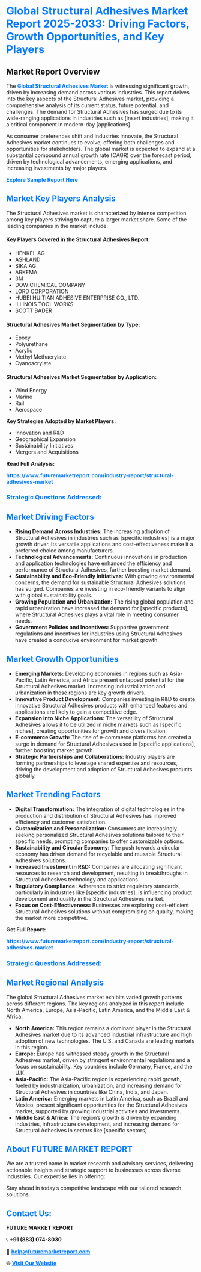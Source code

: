 <h1 style="color: #007BFF;">Global Structural Adhesives Market Report 2025-2033: Driving Factors, Growth Opportunities, and Key Players</h1>

<section id="overview">
<h2>Market Report Overview</h2>
<p>The <a href="https://www.futuremarketreport.com/industry-report/structural-adhesives-market" style="color: #007BFF; text-decoration: none;"><strong>Global Structural Adhesives Market</strong></a> is witnessing significant growth, driven by increasing demand across various industries. This report delves into the key aspects of the Structural Adhesives market, providing a comprehensive analysis of its current status, future potential, and challenges. The demand for Structural Adhesives has surged due to its wide-ranging applications in industries such as [insert industries], making it a critical component in modern-day [applications].</p>
<p>As consumer preferences shift and industries innovate, the Structural Adhesives market continues to evolve, offering both challenges and opportunities for stakeholders. The global market is expected to expand at a substantial compound annual growth rate (CAGR) over the forecast period, driven by technological advancements, emerging applications, and increasing investments by major players.</p>
</section>

<section id="overview">
<p><a href="https://www.futuremarketreport.com/request-sample/reportId=103183" style="color: #007BFF; text-decoration: none;"><strong>Explore Sample Report Here</strong></a></p>
</section>

<section id="key-players">
<h2 style="color: #007BFF;">Market Key Players Analysis</h2>
<p>The Structural Adhesives market is characterized by intense competition among key players striving to capture a larger market share. Some of the leading companies in the market include:</p>
<h4>Key Players Covered in the Structural Adhesives Report:</h4>
<ul><li>HENKEL AG</li><li>ASHLAND</li><li>SIKA AG</li><li>ARKEMA</li><li>3M</li><li>DOW CHEMICAL COMPANY</li><li>LORD CORPORATION</li><li>HUBEI HUITIAN ADHESIVE ENTERPRISE CO., LTD.</li><li>ILLINOIS TOOL WORKS</li><li>SCOTT BADER</li></ul>
<h4>Structural Adhesives Market Segmentation by Type:</h4>
<ul><li>Epoxy</li><li>Polyurethane</li><li>Acrylic</li><li>Methyl Methacrylate</li><li>Cyanoacrylate</li></ul>

<h4>Structural Adhesives Market Segmentation by Application:</h4>
<ul><li>Wind Energy</li><li>Marine</li><li>Rail</li><li>Aerospace</li></ul>
<p><strong>Key Strategies Adopted by Market Players:</strong></p>
<ul>
<li>Innovation and R&D</li>
<li>Geographical Expansion</li>
<li>Sustainability Initiatives</li>
<li>Mergers and Acquisitions</li>
</ul>
</section>

<section>
<p><strong>Read Full Analysis: </strong></p><a href="https://www.futuremarketreport.com/industry-report/structural-adhesives-market" style="color: #007BFF; text-decoration: none;"><strong>https://www.futuremarketreport.com/industry-report/structural-adhesives-market</strong></a>
<h3 style="color: #007BFF;">Strategic Questions Addressed:</h3>
</section>

<section id="driving-factors">
<h2 style="color: #007BFF;">Market Driving Factors</h2>
<ul>
<li><strong>Rising Demand Across Industries:</strong> The increasing adoption of Structural Adhesives in industries such as [specific industries] is a major growth driver. Its versatile applications and cost-effectiveness make it a preferred choice among manufacturers.</li>
<li><strong>Technological Advancements:</strong> Continuous innovations in production and application technologies have enhanced the efficiency and performance of Structural Adhesives, further boosting market demand.</li>
<li><strong>Sustainability and Eco-Friendly Initiatives:</strong> With growing environmental concerns, the demand for sustainable Structural Adhesives solutions has surged. Companies are investing in eco-friendly variants to align with global sustainability goals.</li>
<li><strong>Growing Population and Urbanization:</strong> The rising global population and rapid urbanization have increased the demand for [specific products], where Structural Adhesives plays a vital role in meeting consumer needs.</li>
<li><strong>Government Policies and Incentives:</strong> Supportive government regulations and incentives for industries using Structural Adhesives have created a conducive environment for market growth.</li>
</ul>
</section>

<section id="growth-opportunities">
<h2 style="color: #007BFF;">Market Growth Opportunities</h2>
<ul>
<li><strong>Emerging Markets:</strong> Developing economies in regions such as Asia-Pacific, Latin America, and Africa present untapped potential for the Structural Adhesives market. Increasing industrialization and urbanization in these regions are key growth drivers.</li>
<li><strong>Innovative Product Development:</strong> Companies investing in R&D to create innovative Structural Adhesives products with enhanced features and applications are likely to gain a competitive edge.</li>
<li><strong>Expansion into Niche Applications:</strong> The versatility of Structural Adhesives allows it to be utilized in niche markets such as [specific niches], creating opportunities for growth and diversification.</li>
<li><strong>E-commerce Growth:</strong> The rise of e-commerce platforms has created a surge in demand for Structural Adhesives used in [specific applications], further boosting market growth.</li>
<li><strong>Strategic Partnerships and Collaborations:</strong> Industry players are forming partnerships to leverage shared expertise and resources, driving the development and adoption of Structural Adhesives products globally.</li>
</ul>
</section>

<section id="trending-factors">
<h2 style="color: #007BFF;">Market Trending Factors</h2>
<ul>
<li><strong>Digital Transformation:</strong> The integration of digital technologies in the production and distribution of Structural Adhesives has improved efficiency and customer satisfaction.</li>
<li><strong>Customization and Personalization:</strong> Consumers are increasingly seeking personalized Structural Adhesives solutions tailored to their specific needs, prompting companies to offer customizable options.</li>
<li><strong>Sustainability and Circular Economy:</strong> The push towards a circular economy has driven demand for recyclable and reusable Structural Adhesives solutions.</li>
<li><strong>Increased Investment in R&D:</strong> Companies are allocating significant resources to research and development, resulting in breakthroughs in Structural Adhesives technology and applications.</li>
<li><strong>Regulatory Compliance:</strong> Adherence to strict regulatory standards, particularly in industries like [specific industries], is influencing product development and quality in the Structural Adhesives market.</li>
<li><strong>Focus on Cost-Effectiveness:</strong> Businesses are exploring cost-efficient Structural Adhesives solutions without compromising on quality, making the market more competitive.</li>
</ul>
</section>

<section>
<p><strong>Get Full Report: </strong></p><a href="https://www.futuremarketreport.com/industry-report/structural-adhesives-market" style="color: #007BFF; text-decoration: none;"><strong>https://www.futuremarketreport.com/industry-report/structural-adhesives-market</strong></a>
<h3 style="color: #007BFF;">Strategic Questions Addressed:</h3>
</section>


<section id="regional-analysis">
<h2 style="color: #007BFF;">Market Regional Analysis</h2>
<p>The global Structural Adhesives market exhibits varied growth patterns across different regions. The key regions analyzed in this report include North America, Europe, Asia-Pacific, Latin America, and the Middle East & Africa:</p>
<ul>
<li><strong>North America:</strong> This region remains a dominant player in the Structural Adhesives market due to its advanced industrial infrastructure and high adoption of new technologies. The U.S. and Canada are leading markets in this region.</li>
<li><strong>Europe:</strong> Europe has witnessed steady growth in the Structural Adhesives market, driven by stringent environmental regulations and a focus on sustainability. Key countries include Germany, France, and the U.K.</li>
<li><strong>Asia-Pacific:</strong> The Asia-Pacific region is experiencing rapid growth, fueled by industrialization, urbanization, and increasing demand for Structural Adhesives in countries like China, India, and Japan.</li>
<li><strong>Latin America:</strong> Emerging markets in Latin America, such as Brazil and Mexico, present significant opportunities for the Structural Adhesives market, supported by growing industrial activities and investments.</li>
<li><strong>Middle East & Africa:</strong> The region’s growth is driven by expanding industries, infrastructure development, and increasing demand for Structural Adhesives in sectors like [specific sectors].</li>
</ul>
</section>

<footer>
<h2 style="color: #007BFF;">About FUTURE MARKET REPORT</h2>
<p>We are a trusted name in market research and advisory services, delivering actionable insights and strategic support to businesses across diverse industries. Our expertise lies in offering:</p>

<p>Stay ahead in today’s competitive landscape with our tailored research solutions.</p>

<h2 style="color: #007BFF;">Contact Us:</h2>
<p><strong>FUTURE MARKET REPORT</strong></p>
<p>📞 <strong>+91 (883) 074-8030</strong></p>
<p>📧 <strong><a href="mailto:help@futuremarketreport.com" style="color: #007BFF;">help@futuremarketreport.com</a></strong></p>
<p>🌐 <strong><a href="https://www.futuremarketreport.com/" style="color: #007BFF;">Visit Our Website</a></strong></p>
</footer>